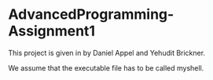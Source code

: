 # AdvancedProgramming-Assignment1

This project is given in by Daniel Appel and Yehudit Brickner.

We assume that the executable file has to be called myshell.
